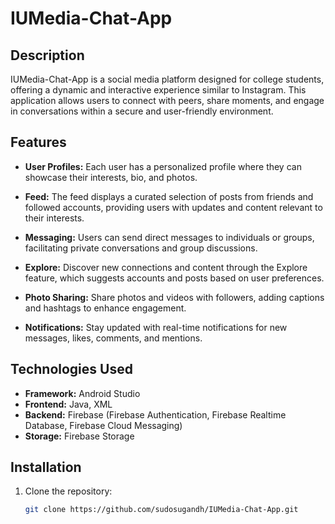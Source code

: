 # IUMedia-Chat-App

## Description

IUMedia-Chat-App is a social media platform designed for college students, offering a dynamic and interactive experience similar to Instagram. This application allows users to connect with peers, share moments, and engage in conversations within a secure and user-friendly environment.

## Features

- **User Profiles:** Each user has a personalized profile where they can showcase their interests, bio, and photos.

- **Feed:** The feed displays a curated selection of posts from friends and followed accounts, providing users with updates and content relevant to their interests.

- **Messaging:** Users can send direct messages to individuals or groups, facilitating private conversations and group discussions.

- **Explore:** Discover new connections and content through the Explore feature, which suggests accounts and posts based on user preferences.

- **Photo Sharing:** Share photos and videos with followers, adding captions and hashtags to enhance engagement.

- **Notifications:** Stay updated with real-time notifications for new messages, likes, comments, and mentions.

## Technologies Used

- **Framework:** Android Studio
- **Frontend:** Java, XML
- **Backend:** Firebase (Firebase Authentication, Firebase Realtime Database, Firebase Cloud Messaging)
- **Storage:** Firebase Storage

## Installation

1. Clone the repository:

   ```bash
   git clone https://github.com/sudosugandh/IUMedia-Chat-App.git
